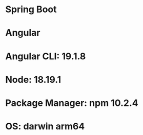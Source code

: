 # Spring Boot
# Angular
# Angular CLI: 19.1.8
# Node: 18.19.1
# Package Manager: npm 10.2.4
# OS: darwin arm64